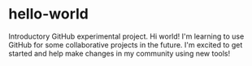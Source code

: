 # hello-world
Introductory GitHub experimental project.
Hi world! I'm learning to use GitHub for some collaborative projects in the future. I'm excited to get started and help make changes in my community using new tools!
